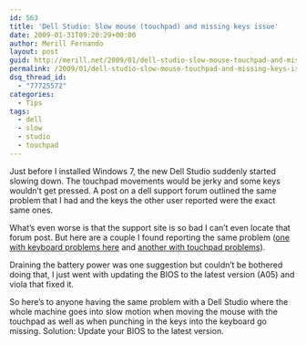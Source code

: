 ```yaml
---
id: 563
title: 'Dell Studio: Slow mouse (touchpad) and missing keys issue'
date: 2009-01-31T09:20:29+00:00
author: Merill Fernando
layout: post
guid: http://merill.net/2009/01/dell-studio-slow-mouse-touchpad-and-missing-keys-issue/
permalink: /2009/01/dell-studio-slow-mouse-touchpad-and-missing-keys-issue/
dsq_thread_id:
  - "77725572"
categories:
  - Tips
tags:
  - dell
  - slow
  - studio
  - touchpad
---
```

<p>Just before I installed Windows 7, the new Dell Studio suddenly started slowing down. The touchpad movements would be jerky and some keys wouldn’t get pressed. A post on a dell support forum outlined the same problem that I had and the keys the other user reported were the exact same ones. </p>  <p>What’s even worse is that the support site is so bad I can’t even locate that forum post. But here are a couple I found reporting the same problem (<a href="http://yourmidnightsnack.wordpress.com/2008/08/14/new-dell-studio-laptop-problems-oh-no/">one with keyboard problems here</a> and <a href="http://en.community.dell.com/forums/p/19246719/19388641.aspx#19388641">another with touchpad problems</a>).</p>  <p>Draining the battery power was one suggestion but couldn’t be bothered doing that, I just went with updating the BIOS to the latest version (A05) and viola that fixed it.</p>  <p>So here’s to anyone having the same problem with a Dell Studio where the whole machine goes into slow motion when moving the mouse with the touchpad as well as when punching in the keys into the keyboard go missing. Solution: Update your BIOS to the latest version.</p>